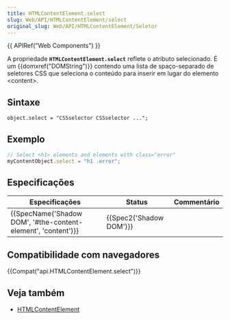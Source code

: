 ```yaml
---
title: HTMLContentElement.select
slug: Web/API/HTMLContentElement/select
original_slug: Web/API/HTMLContentElement/Seletor
---
```

{{ APIRef("Web Components") }}

A propriedade **`HTMLContentElement.select`** reflete o atributo selecionado. É um {{domxref("DOMString")}} contendo uma lista de spaço-separado de seletores CSS que seleciona o conteúdo para inserir em lugar do elemento \<content>.

## Sintaxe

```
object.select = "CSSselector CSSselector ...";
```

## Exemplo

```js
// Select <h1> elements and elements with class="error"
myContentObject.select = "h1 .error";
```

## Especificações

| Especificações                                                                   | Status                           | Commentário |
| -------------------------------------------------------------------------------- | -------------------------------- | ----------- |
| {{SpecName('Shadow DOM', '#the-content-element', 'content')}} | {{Spec2('Shadow DOM')}} |             |

## Compatibilidade com navegadores

{{Compat("api.HTMLContentElement.select")}}

## Veja também

- [HTMLContentElement](/pt-BR/docs/Web/API/HTMLContentElement)
